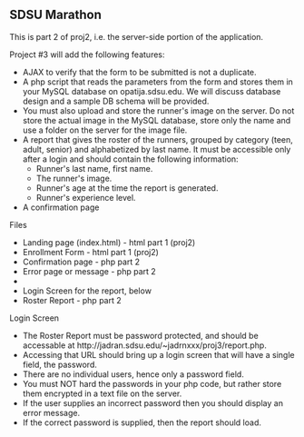 <h2>SDSU Marathon</h2>
<p>This is part 2 of proj2, i.e. the server-side portion of the application.</p>
<p>Project #3 will add the following features:</p>
<ul>
<li>AJAX to verify that the form to be submitted is not a duplicate.</li>
<li>A php script that reads the parameters from the form and stores them in your MySQL database on opatija.sdsu.edu. We will discuss database design and a sample DB schema will be provided.</li>
<li>You must also upload and store the runner's image on the server. Do not store the actual image in the MySQL database, store only the name and use a folder on the server for the image file.</li>
<li>A report that gives the roster of the runners, grouped by category (teen, adult, senior) and alphabetized by last name. It must be accessible only after a login and should contain the following information:
  <ul>
    <li>Runner's last name, first name.</li>
    <li>The runner's image.</li>
    <li>Runner's age at the time the report is generated.</li>
    <li>Runner's experience level.</li>
  </ul>
</li>
<li>A confirmation page</li>
</ul>

<p>Files</p>
<ul>
  <li>Landing page (index.html) - html part 1 (proj2)</li>
  <li>Enrollment Form - html part 1 (proj2)</li>
  <li>Confirmation page - php part 2</li>
  <li>Error page or message - php part 2</li>
  <li><li>Login Screen for the report, below</li>
  <li>Roster Report - php part 2</li>
</ul>

<p>Login Screen</p>
<ul>
  <li>The Roster Report must be password protected, and should be accessable at http://jadran.sdsu.edu/~jadrnxxx/proj3/report.php.</li>
  <li>Accessing that URL should bring up a login screen that will have a single field, the password.</li>
  <li>There are no individual users, hence only a password field.</li>
  <li>You must NOT hard the passwords in your php code, but rather store them encrypted in a text file on the server.</li>
  <li>If the user supplies an incorrect password then you should display an error message.</li>
  <li>If the correct password is supplied, then the report should load.</li>
</ul>
